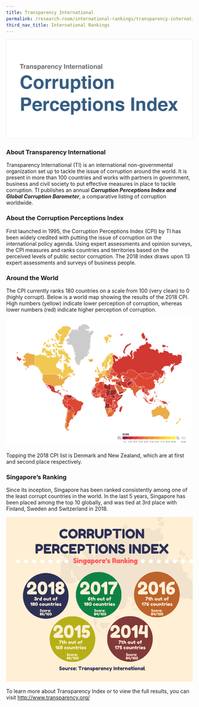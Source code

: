 ```yaml
---
title: Transparency International
permalink: /research-room/international-rankings/transparency-international/
third_nav_title: International Rankings
---
```


<img src="/images/research-rm_transparency-intl.jpg" alt="transparency international">

### **About Transparency International**

Transparency International (TI) is an international non-governmental organization set up to tackle the issue of corruption around the world. It is present in more than 100 countries and works with partners in government, business and civil society to put effective measures in place to tackle corruption. TI publishes an annual ***Corruption Perceptions Index and Global Corruption Barometer***, a comparative listing of corruption worldwide.

### **About the Corruption Perceptions Index**

First launched in 1995, the Corruption Perceptions Index (CPI) by TI has been widely credited with putting the issue of corruption on the international policy agenda. Using expert assessments and opinion surveys, the CPI measures and ranks countries and territories based on the perceived levels of public sector corruption. The 2018 index draws upon 13 expert assessments and surveys of business people.

### **Around the World**

The CPI currently ranks 180 countries on a scale from 100 (very clean) to 0 (highly corrupt). Below is a world map showing the results of the 2018 CPI. High numbers (yellow) indicate lower perception of corruption, whereas lower numbers (red) indicate higher perception of corruption.

<img src="/images/research-rm_cpi-2018.png" alt="cpi 2018">

Topping the 2018 CPI list is Denmark and New Zealand, which are at first and second place respectively.

### **Singapore’s Ranking**

Since its inception, Singapore has been ranked consistently among one of the least corrupt countries in the world.  In the last 5 years, Singapore has been placed among the top 10 globally, and was tied at 3rd place with Finland, Sweden and Switzerland in 2018.

<img src="/images/research-rm_ti-cpib2018.png" alt="cpi">

To learn more about Transparency Index or to view the full results, you can visit <a href="http://www.transparency.org/" target="_blank">http://www.transparency.org/</a>


